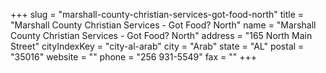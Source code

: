 +++
slug = "marshall-county-christian-services-got-food-north"
title = "Marshall County Christian Services - Got Food? North"
name = "Marshall County Christian Services - Got Food? North"
address = "165 North Main Street"
cityIndexKey = "city-al-arab"
city = "Arab"
state = "AL"
postal = "35016"
website = ""
phone = "256 931-5549"
fax = ""
+++
